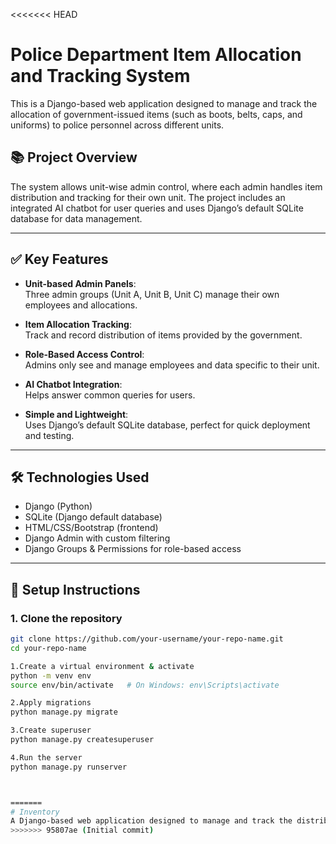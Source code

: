 <<<<<<< HEAD
# Police Department Item Allocation and Tracking System

This is a Django-based web application designed to manage and track the allocation of government-issued items (such as boots, belts, caps, and uniforms) to police personnel across different units.

## 📚 Project Overview

The system allows unit-wise admin control, where each admin handles item distribution and tracking for their own unit. The project includes an integrated AI chatbot for user queries and uses Django’s default SQLite database for data management.

---

## ✅ Key Features

- **Unit-based Admin Panels**:  
  Three admin groups (Unit A, Unit B, Unit C) manage their own employees and allocations.
  
- **Item Allocation Tracking**:  
  Track and record distribution of items provided by the government.

- **Role-Based Access Control**:  
  Admins only see and manage employees and data specific to their unit.

- **AI Chatbot Integration**:  
  Helps answer common queries for users.

- **Simple and Lightweight**:  
  Uses Django’s default SQLite database, perfect for quick deployment and testing.

---

## 🛠 Technologies Used

- Django (Python)
- SQLite (Django default database)
- HTML/CSS/Bootstrap (frontend)
- Django Admin with custom filtering
- Django Groups & Permissions for role-based access

---

## 🚀 Setup Instructions

### 1. Clone the repository
```bash
git clone https://github.com/your-username/your-repo-name.git
cd your-repo-name

1.Create a virtual environment & activate
python -m venv env
source env/bin/activate   # On Windows: env\Scripts\activate

2.Apply migrations
python manage.py migrate

3.Create superuser
python manage.py createsuperuser

4.Run the server
python manage.py runserver



=======
# Inventory
A Django-based web application designed to manage and track the distribution of government-issued items (such as boots, belts, caps, and uniforms) to police personnel.  The system features role-based admin panels, where each admin can only manage employees and allocations for their respective units. 
>>>>>>> 95807ae (Initial commit)
